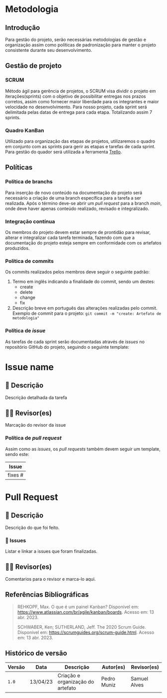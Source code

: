 # Metodologia

## Introdução
Para gestão do projeto, serão necessárias metodologias de gestão e organização assim como políticas de padronização para manter o projeto consistente durante seu desenvolvimento.

## Gestão de projeto

### SCRUM
Método ágil para gerência de projetos, o SCRUM visa dividir o projeto em iterações(sprints) com o objetivo de possibilitar entregas nos prazos corretos, assim como fornecer maior liberdade para os integrantes e maior velocidade no desenvolvimento. Para nosso projeto, cada sprint será delimitada pelas datas de entrega para cada etapa. Totalizando assim 7 sprints.

### Quadro KanBan
Utilizado para organização das etapas de projetos, utilizaremos o quadro em conjunto com as sprints para gerir as etapas e tarefas de cada sprint. Para gestão do quador será utilizada a ferramenta [Trello](https://trello.com).

## Políticas

### Política de branchs
Para inserção de novo conteúdo na documentação do projeto será necessário a criação de uma branch específica para a tarefa a ser realizada. Após o término deve-se abrir um _pull request_ para a branch _main_, onde deve haver apenas conteúdo realizado, revisado e integralizado.

### Integração contínua
Os membros do projeto devem estar sempre de prontidão para revisar, alterar e integralizar cada tarefa terminada, fazendo com que a documentação do projeto esteja sempre em conformidade com os artefatos produzidos.

### Política de commits
Os commits realizados pelos membros deve seguir o seguinte padrão:

1. Termo em inglês indicando a finalidade do commit, sendo um destes:
    * create
    * delete
    * change
    * fix
2. Descrição breve em português das alterações realizadas pelo commit.
Exemplo de commit para o projeto:
    `git commit -m "create: Artefato de metodologia"`

### Política de _issue_
As tarefas de cada sprint serão documentadas através de _issues_ no repositório GitHub do projeto, seguindo o seguinte template:

# Issue name

## 📝 Descrição

Descrição detalhada da tarefa

## 👩‍💻 Revisor(es)

Marcação do revisor da issue

### Política de _pull request_

Assim como as _issues_, os _pull requests_ também devem seguir um template, sendo este:

| Issue |
|:-----:|
|fixes #|

# Pull Request

## 📖 Descrição


Descrição do que foi feito.


### 🎫 Issues


Listar e linkar a issues que foram finalizadas.


## 👩‍💻 Revisor(es)


Comentarios para o revisor e marca-lo aqui.

## Referências Bibliográficas

> REHKOPF, Max. O que é um painel Kanban? Disponível em: https://www.atlassian.com/br/agile/kanban/boards. Acesso em: 13 abr. 2023.
>
> SCHWABER, Ken; SUTHERLAND, Jeff. The 2020 Scrum Guide. Disponível em: https://scrumguides.org/scrum-guide.html. Acesso em: 13 abr. 2023.

## Histórico de versão

|  Versão  |   Data   |                      Descrição                      |    Autor(es)   |  Revisor(es)  |
| -------- | -------- | --------------------------------------------------- | -------------- | ------------- |
|  `1.0`   | 13/04/23 | Criação e organização do artefato | Pedro Muniz | Samuel Alves |